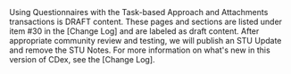 
<div markdown="1" class="stu-note">
Using Questionnaires with the Task-based Approach and Attachments transactions is DRAFT content. These pages and sections are listed under item #30 in the [Change Log] and are labeled as draft content. After appropriate community review and testing, we will publish an STU Update and remove the STU Notes. For more information on what's new in this version of CDex, see the [Change Log].
</div>